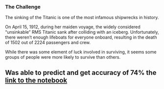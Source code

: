 <h3>The Challenge</h3>
The sinking of the Titanic is one of the most infamous shipwrecks in history.

On April 15, 1912, during her maiden voyage, the widely considered “unsinkable” RMS Titanic sank after colliding with an iceberg. Unfortunately, there weren’t enough lifeboats for everyone onboard, resulting in the death of 1502 out of 2224 passengers and crew.

While there was some element of luck involved in surviving, it seems some groups of people were more likely to survive than others.

<h2>Was able to predict and get accuracy of 74% the <a href="https://github.com/parinith/Titanic-Machine-Learning-from-Disaster/blob/master/Titanic.ipynb">link to the notebook</a></h2>
